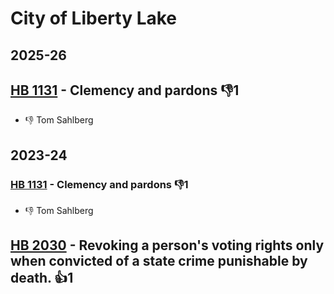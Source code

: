 # City of Liberty Lake
## 2025-26

## [HB 1131](/bill/2025-26/hb/1131/) - Clemency and pardons  👎1 
* 👎 Tom Sahlberg

## 2023-24

### [HB 1131](/bill/2023-24/hb/1131/) - Clemency and pardons  👎1 
* 👎 Tom Sahlberg

## [HB 2030](/bill/2023-24/hb/2030/) - Revoking a person's voting rights only when convicted of a state crime punishable by death. 👍1  
